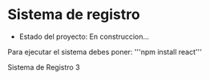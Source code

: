 <h1>Sistema de registro</h1>
 

- Estado del proyecto: En construccion...


Para ejecutar el sistema debes poner:
'''npm install react'''

Sistema de Registro 3
